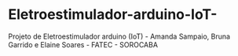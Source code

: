 # Eletroestimulador-arduino-IoT-
Projeto de  Eletroestimulador arduino (IoT) - Amanda Sampaio, Bruna Garrido e Elaine Soares - FATEC - SOROCABA

